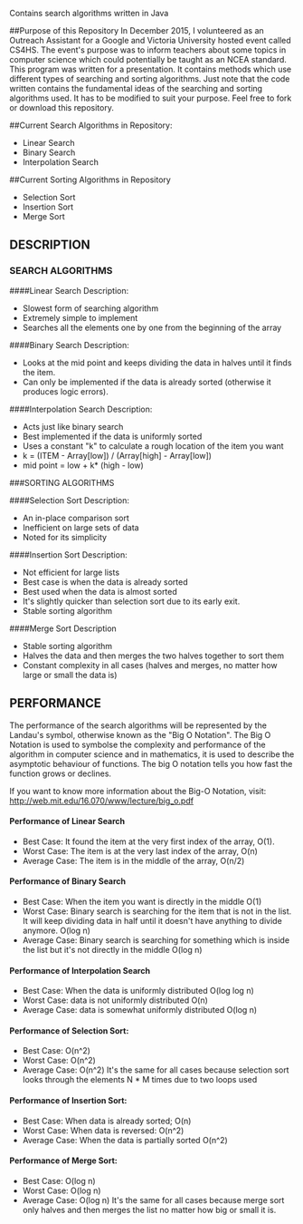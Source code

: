 Contains search algorithms written in Java

##Purpose of this Repository
In December 2015, I volunteered as an Outreach Assistant for a Google and Victoria University hosted event called CS4HS. 
The event's purpose was to inform teachers about some topics in computer science which could potentially be taught as an NCEA standard.
This program was written for a presentation. It contains methods which use different types of searching and sorting algorithms. 
Just note that the code written contains the fundamental ideas of the searching and sorting algorithms used. It has to be modified to suit 
your purpose. Feel free to fork or download this repository.

##Current Search Algorithms in Repository:
- Linear Search
- Binary Search
- Interpolation Search

##Current Sorting Algorithms in Repository
- Selection Sort
- Insertion Sort
- Merge Sort

## DESCRIPTION

### SEARCH ALGORITHMS

####Linear Search Description:

- Slowest form of searching algorithm
- Extremely simple to implement
- Searches all the elements one by one from the beginning of the array

####Binary Search Description:
- Looks at the mid point and keeps dividing the data in halves until it finds the item.
- Can only be implemented if the data is already sorted (otherwise it produces logic errors).

####Interpolation Search Description:
- Acts just like binary search
- Best implemented if the data is uniformly sorted
- Uses a constant "k" to calculate a rough location of the item you want
- k = (ITEM - Array[low]) / (Array[high] - Array[low])
- mid point = low + k* (high - low)

###SORTING ALGORITHMS

####Selection Sort Description:
- An in-place comparison sort
- Inefficient on large sets of data
- Noted for its simplicity

####Insertion Sort Description:
- Not efficient for large lists
- Best case is when the data is already sorted
- Best used when the data is almost sorted
- It's slightly quicker than selection sort due to its early exit.
- Stable sorting algorithm

####Merge Sort Description
- Stable sorting algorithm
- Halves the data and then merges the two halves together to sort them
- Constant complexity in all cases (halves and merges, no matter how large or small the data is)

## PERFORMANCE
The performance of the search algorithms will be represented by the Landau's symbol, otherwise known as the "Big O Notation". The Big O Notation is used to symbolse the complexity and performance of the algorithm in computer science and in mathematics, it is used to describe the asymptotic behaviour of functions. The big O notation tells you how fast the function grows or declines. 

If you want to know more information about the Big-O Notation, visit:
http://web.mit.edu/16.070/www/lecture/big_o.pdf

#### Performance of Linear Search

- Best Case: It found the item at the very first index of the array, O(1).
- Worst Case: The item is at the very last index of the array, O(n)
- Average Case: The item is in the middle of the array, O(n/2)

#### Performance of Binary Search
- Best Case: When the item you want is directly in the middle O(1)
- Worst Case: Binary search is searching for the item that is not in the list. It will keep dividing data in half until it doesn't have anything to divide anymore. O(log n)
- Average Case: Binary search is searching for something which is inside the list but it's not directly in the middle O(log n)

#### Performance of Interpolation Search
- Best Case: When the data is uniformly distributed O(log log n)
- Worst Case: data is not uniformly distributed O(n)
- Average Case: data is somewhat uniformly distributed O(log n)

#### Performance of Selection Sort:
- Best Case: O(n^2)
- Worst Case: O(n^2)
- Average Case: O(n^2)
It's the same for all cases because selection sort looks through the elements N * M times due to two loops used

#### Performance of Insertion Sort:
- Best Case: When data is already sorted; O(n)
- Worst Case: When data is reversed: O(n^2)
- Average Case: When the data is partially sorted O(n^2)

#### Performance of Merge Sort:
- Best Case: O(log n)
- Worst Case: O(log n)
- Average Case: O(log n)
It's the same for all cases because merge sort only halves and then merges the list no matter how big or small it is.
